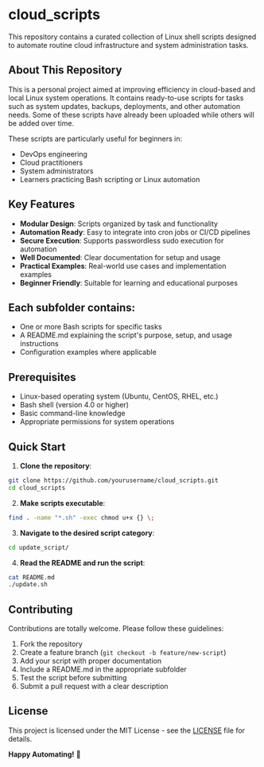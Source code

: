 # cloud_scripts

This repository contains a curated collection of Linux shell scripts designed to automate routine cloud infrastructure and system administration tasks.

## About This Repository

This is a personal project aimed at improving efficiency in cloud-based and local Linux system operations. It contains ready-to-use scripts for tasks such as system updates, backups, deployments, and other automation needs. Some of these scripts have already been uploaded while others will be added over time.

These scripts are particularly useful for beginners in:
* DevOps engineering
* Cloud practitioners
* System administrators
* Learners practicing Bash scripting or Linux automation

## Key Features

* **Modular Design**: Scripts organized by task and functionality
* **Automation Ready**: Easy to integrate into cron jobs or CI/CD pipelines
* **Secure Execution**: Supports passwordless sudo execution for automation
* **Well Documented**: Clear documentation for setup and usage
* **Practical Examples**: Real-world use cases and implementation examples
* **Beginner Friendly**: Suitable for learning and educational purposes


## Each subfolder contains:

* One or more Bash scripts for specific tasks
* A README.md explaining the script's purpose, setup, and usage instructions
* Configuration examples where applicable

## Prerequisites

* Linux-based operating system (Ubuntu, CentOS, RHEL, etc.)
* Bash shell (version 4.0 or higher)
* Basic command-line knowledge
* Appropriate permissions for system operations

## Quick Start

1. **Clone the repository**:
```bash
git clone https://github.com/yourusername/cloud_scripts.git
cd cloud_scripts
```

2. **Make scripts executable**:
```bash
find . -name "*.sh" -exec chmod u+x {} \;
```

3. **Navigate to the desired script category**:
```bash
cd update_script/
```

4. **Read the README and run the script**:
```bash
cat README.md
./update.sh
```

## Contributing

Contributions are totally welcome. Please follow these guidelines:

1. Fork the repository
2. Create a feature branch (`git checkout -b feature/new-script`)
3. Add your script with proper documentation
4. Include a README.md in the appropriate subfolder
5. Test the script before submitting
6. Submit a pull request with a clear description


## License

This project is licensed under the MIT License - see the [LICENSE](LICENSE) file for details.

**Happy Automating!** 🚀